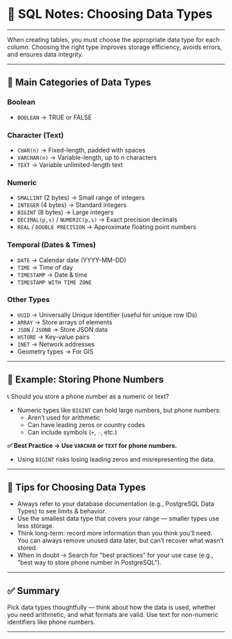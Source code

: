 # 📒 SQL Notes: Choosing Data Types

---

When creating tables, you must choose the appropriate data type for each column. Choosing the right type improves storage efficiency, avoids errors, and ensures data integrity.

---

## 🔷 Main Categories of Data Types

### Boolean
- `BOOLEAN` → TRUE or FALSE

### Character (Text)
- `CHAR(n)` → Fixed-length, padded with spaces
- `VARCHAR(n)` → Variable-length, up to n characters
- `TEXT` → Variable unlimited-length text

### Numeric
- `SMALLINT` (2 bytes) → Small range of integers
- `INTEGER` (4 bytes) → Standard integers
- `BIGINT` (8 bytes) → Large integers
- `DECIMAL(p,s)` / `NUMERIC(p,s)` → Exact precision decimals
- `REAL` / `DOUBLE PRECISION` → Approximate floating point numbers

### Temporal (Dates & Times)
- `DATE` → Calendar date (YYYY-MM-DD)
- `TIME` → Time of day
- `TIMESTAMP` → Date & time
- `TIMESTAMP WITH TIME ZONE`

### Other Types
- `UUID` → Universally Unique Identifier (useful for unique row IDs)
- `ARRAY` → Store arrays of elements
- `JSON` / `JSONB` → Store JSON data
- `HSTORE` → Key-value pairs
- `INET` → Network addresses
- Geometry types → For GIS

---

## 🔷 Example: Storing Phone Numbers

📞 Should you store a phone number as a numeric or text?

- Numeric types like `BIGINT` can hold large numbers, but phone numbers:
  - Aren’t used for arithmetic
  - Can have leading zeros or country codes
  - Can include symbols (`+`, `-`, etc.)

**✅ Best Practice → Use `VARCHAR` or `TEXT` for phone numbers.**

- Using `BIGINT` risks losing leading zeros and misrepresenting the data.

---

## 🔷 Tips for Choosing Data Types

- Always refer to your database documentation (e.g., PostgreSQL Data Types) to see limits & behavior.
- Use the smallest data type that covers your range — smaller types use less storage.
- Think long-term: record more information than you think you’ll need. You can always remove unused data later, but can’t recover what wasn’t stored.
- When in doubt → Search for “best practices” for your use case (e.g., “best way to store phone number in PostgreSQL”).

---

## ✅ Summary

Pick data types thoughtfully — think about how the data is used, whether you need arithmetic, and what formats are valid. Use text for non-numeric identifiers like phone numbers.

---